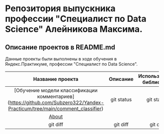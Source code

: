 # Репозитория выпускника профессии "Специалист по Data Science" Алейникова Максима.

## Описание проектов в README.md
Данные проекты были выполнены в ходе обучения в Яндекс.Практикуме, профессии "Специалист по Data Science".

| Название проекта | Описание | Используемые библиотеки |
| :---:         |     :---:      |          :---: |
| [Обучение модели классификации комментариев] (https://github.com/Subzero322/Yandex-Practicum/tree/main/comment_classifier)   | git status     | git status    |
| [About](#about) |
| git diff     | git diff       | git diff      |
